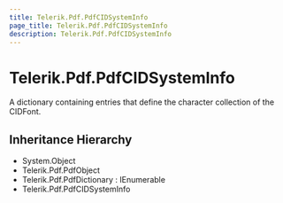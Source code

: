 ```yaml
---
title: Telerik.Pdf.PdfCIDSystemInfo
page_title: Telerik.Pdf.PdfCIDSystemInfo
description: Telerik.Pdf.PdfCIDSystemInfo
---
```


# Telerik.Pdf.PdfCIDSystemInfo

A dictionary containing entries that define the character collection
                of the CIDFont.

## Inheritance Hierarchy

* System.Object
* Telerik.Pdf.PdfObject
* Telerik.Pdf.PdfDictionary : IEnumerable
* Telerik.Pdf.PdfCIDSystemInfo

